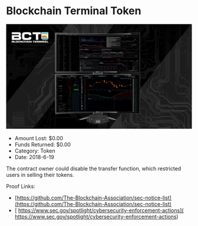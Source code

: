# Blockchain Terminal Token
![Blockchain Terminal Token](/rektimages/Blockchain-Terminal-Token.png)
- Amount Lost: $0.00
- Funds Returned: $0.00
- Category: Token
- Date: 2018-6-19

The contract owner could disable the transfer function, which restricted users in selling their tokens.


Proof Links:
- [https://github.com/The-Blockchain-Association/sec-notice-list](https://github.com/The-Blockchain-Association/sec-notice-list)
- [ https://www.sec.gov/spotlight/cybersecurity-enforcement-actions]( https://www.sec.gov/spotlight/cybersecurity-enforcement-actions)


